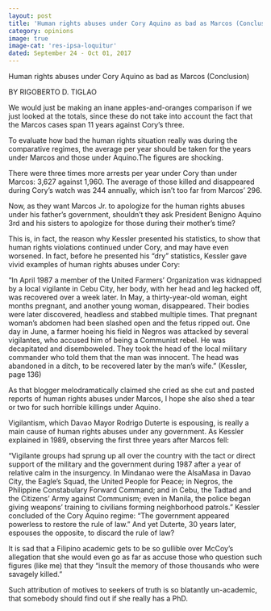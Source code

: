 ```yaml
---
layout: post
title: 'Human rights abuses under Cory Aquino as bad as Marcos (Conclusion)'
category: opinions
image: true
image-cat: 'res-ipsa-loquitur'
dated: September 24 - Oct 01, 2017
---
```


Human rights abuses under
Cory Aquino as bad as Marcos
(Conclusion)

BY RIGOBERTO D. TIGLAO

We would just be making an inane apples-and-oranges comparison if we just looked at the totals, since these do not take into account the fact that the Marcos cases span 11 years against Cory’s three.

To evaluate how bad the human rights situation really was during the comparative regimes, the average per year should be taken for the years under Marcos and those under Aquino.The figures are shocking.

There were three times more arrests per year under Cory than under Marcos: 3,627 against 1,960. The average of those killed and disappeared during Cory’s watch was 244 annually, which isn’t too far from Marcos’ 296.

Now, as they want Marcos Jr. to apologize for the human rights abuses under his father’s government, shouldn’t they ask President Benigno Aquino 3rd and his sisters to apologize for those during their mother’s time?

This is, in fact, the reason why Kessler presented his statistics, to show that human rights violations continued under Cory, and may have even worsened. In fact, before he presented his “dry” statistics, Kessler gave vivid examples of human rights abuses under Cory:

“In April 1987 a member of the United Farmers’ Organization was kidnapped by a local vigilante in Cebu City, her body, with her head and leg hacked off, was recovered over a week later. In May, a thirty-year-old woman, eight months pregnant, and another young woman, disappeared. Their bodies were later discovered, headless and stabbed multiple times. That pregnant woman’s abdomen had been slashed open and the fetus ripped out. One day in June, a farmer hoeing his field in Negros was attacked by several vigilantes, who accused him of being a Communist rebel. He was decapitated and disemboweled. They took the head of the local military commander who told them that the man was innocent. The head was abandoned in a ditch, to be recovered later by the man’s wife.” (Kessler, page 136)

As that blogger melodramatically claimed she cried as she cut and pasted reports of human rights abuses under Marcos, I hope she also shed a tear or two for such horrible killings under Aquino.

Vigilantism, which Davao Mayor Rodrigo Duterte is espousing, is really a main cause of human rights abuses under any government. As Kessler explained in 1989, observing the first three years after Marcos fell:

“Vigilante groups had sprung up all over the country with the tact or direct support of the military and the government during 1987 after a year of relative calm in the insurgency. In Mindanao were the AlsaMasa in Davao City, the Eagle’s Squad, the United People for Peace; in Negros, the Philippine Constabulary Forward Command; and in Cebu, the Tadtad and the Citizens’ Army against Communism; even in Manila, the police began giving weapons’ training to civilians forming neighborhood patrols.”
Kessler concluded of the Cory Aquino regime: “The government appeared powerless to restore the rule of law.” And yet Duterte, 30 years later, espouses the opposite, to discard the rule of law?

It is sad that a Filipino academic gets to be so gullible over McCoy’s allegation that she would even go as far as accuse those who question such figures (like me) that they “insult the memory of those thousands who were savagely killed.” 

Such attribution of motives to seekers of truth is so blatantly un-academic, that somebody should find out if she really has a PhD.


